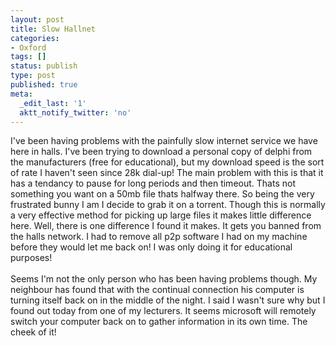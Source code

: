 ```yaml
---
layout: post
title: Slow Hallnet
categories:
- Oxford
tags: []
status: publish
type: post
published: true
meta:
  _edit_last: '1'
  aktt_notify_twitter: 'no'
---
```

I've been having problems with the painfully slow internet service we have here in halls. I've been trying to download a personal copy of delphi from the manufacturers (free for educational), but my download speed is the sort of rate I haven't seen since 28k dial-up! The main problem with this is that it has a tendancy to pause for long periods and then timeout. Thats not something you want on a 50mb file thats halfway there. So being the very frustrated bunny I am I decide to grab it on a torrent. Though this is normally a very effective method for picking up large files it makes little difference here. Well, there is one difference I found it makes. It gets you banned from the halls network. I had to remove all p2p software I had on my machine before they would let me back on! I was only doing it for educational purposes!<br /><br />Seems I'm not the only person who has been having problems though. My neighbour has found that with the continual connection his computer is turning itself back on in the middle of the night. I said I wasn't sure why but I found out today from one of my lecturers. It seems microsoft will remotely switch your computer back on to gather information in its own time. The cheek of it!
